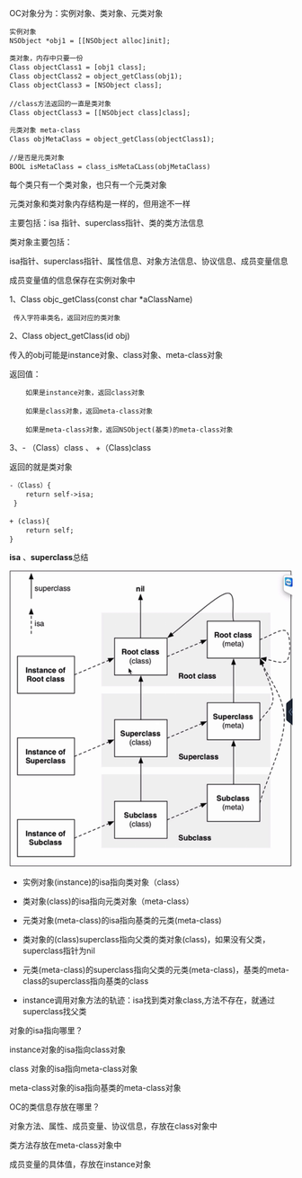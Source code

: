 OC对象分为：实例对象、类对象、元类对象

```
实例对象
NSObject *obj1 = [[NSObject alloc]init];
```

```
类对象，内存中只要一份
Class objectClass1 = [obj1 class];
Class objectClass2 = object_getClass(obj1);
Class objectClass3 = [NSObject class];

//class方法返回的一直是类对象
Class objectClass3 = [[NSObject class]class];
```

```
元类对象 meta-class
Class objMetaClass = object_getClass(objectClass1);

//是否是元类对象
BOOL isMetaClass = class_isMetaCLass(objMetaClass)
```

每个类只有一个类对象，也只有一个元类对象

元类对象和类对象内存结构是一样的，但用途不一样

主要包括：isa 指针、superclass指针、类的类方法信息

类对象主要包括：

isa指针、superclass指针、属性信息、对象方法信息、协议信息、成员变量信息

成员变量值的信息保存在实例对象中

1、Class   objc_getClass(const char  *aClassName)

     传入字符串类名，返回对应的类对象

2、Class  object_getClass(id obj)

传入的obj可能是instance对象、class对象、meta-class对象

返回值：

        如果是instance对象，返回class对象
    
        如果是class对象，返回meta-class对象
    
        如果是meta-class对象，返回NSObject(基类)的meta-class对象

3、- （Class）class    、 +（Class)class

返回的就是类对象

```
-（Class）{
    return self->isa;
 }

+ (class){
    return self;
}
```

**isa**  、**superclass**总结

![](img/isa--superclass指针指向图.png)

- 实例对象(instance)的isa指向类对象（class）

- 类对象(class)的isa指向元类对象（meta-class）

- 元类对象(meta-class)的isa指向基类的元类(meta-class)

- 类对象的(class)superclass指向父类的类对象(class)，如果没有父类，superclass指针为nil

- 元类(meta-class)的superclass指向父类的元类(meta-class)，基类的meta-class的superclass指向基类的class

- instance调用对象方法的轨迹：isa找到类对象class,方法不存在，就通过superclass找父类

对象的isa指向哪里？

instance对象的isa指向class对象

class 对象的isa指向meta-class对象

meta-class对象的isa指向基类的meta-class对象

OC的类信息存放在哪里？

对象方法、属性、成员变量、协议信息，存放在class对象中

类方法存放在meta-class对象中

成员变量的具体值，存放在instance对象
